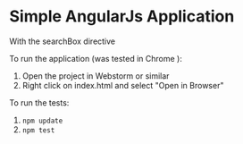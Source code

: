 # Simple AngularJs Application

With the searchBox directive

To run the application (was tested in Chrome ):
1. Open the project in Webstorm or similar
2. Right click on index.html and select "Open in Browser"

To run the tests:
1. `npm update`
2. `npm test`

  